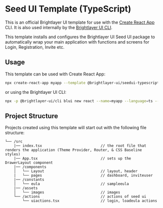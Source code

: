 # Seed UI Template (TypeScript)


This is an official Brightlayer UI template for use with the [Create React App](https://create-react-app.dev/) CLI. It is also used internally by the [Brightlayer UI CLI](https://www.npmjs.com/package/@brightlayer-ui/cli).

This template installs and configures the Brightlayer UI Seed UI package to automatically wrap your main application with functions and screens for Login, Registration, Invite etc.

## Usage
This template can be used with Create React App:
```sh
npx create-react-app myapp --template @brightlayer-ui/seedui-typescript
```
or using the Brightlayer UI CLI:
```sh
npx -p @brightlayer-ui/cli blui new react --name=myapp --language=ts --template=seedui-typescript
```

## Project Structure
Projects created using this template will start out with the following file structure:

```
└── /src
    |── index.tsx                           // the root file that renders the application (Theme Provider, Router, & CSS Baseline styles)
    |── App.tsx                             // sets up the DrawerLayout component
    |── /components                           
    │   └── Layout                          // layout, header
    |   └── pages                           // dashboard, inviteuser
    |── /constants                           
    │   └── eula                            // sampleeula
    |── /assets                              
    │   └── images                          // images
    └── /actions                            // actions of seed ui
        └── uiactions.tsx                   // login, loadeula actions
``` 